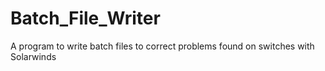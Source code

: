 # Batch_File_Writer
A program to write batch files to correct problems found on switches with Solarwinds
